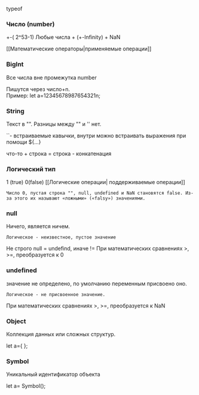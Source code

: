 typeof

### Число (number)

+-( 2^53-1)
Любые числа +  (+-Infinity) + NaN 

[[Математические операторы|применяемые операции]]

### BigInt

Все числа вне промежутка number

Пишутся через число+n.  
	Пример:  let a=12345678987654321n;

### String

Текст в "".  Разницы между "" и '' нет.

``- встраиваемые кавычки, внутри можно встраивать выражения при помощи ${...} 

что-то + строка = строка - конкатенация

### Логический тип

1 (true) 0(false)
[[Логические операции| поддерживаемые операции]]

	Число 0, пустая строка "", null, undefined и NaN становятся false. Из-за этого их называют «ложными» («falsy») значениями.

### null

Ничего, является ничем. 

	Логическое - неизвестное, пустое значение

Не строго null = undefind, иначе !=
При математических сравнениях >, >=, преобразуется к 0

### undefined

значение не определено, по умолчанию переменным присвоено оно. 

	Логическое - не присвоенное значение.

При математических сравнениях >, >=, преобразуется к NaN

### Object

Коллекция данных или сложных структур. 

let a={ };

### Symbol

Уникальный идентификатор объекта

let a= Symbol();
